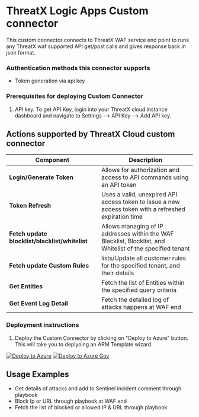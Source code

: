 # ThreatX Logic Apps Custom connector

This custom connector connects to ThreatX WAF service end point to runs any ThreatX waf supported API get/post calls and gives response back in json format.
### Authentication methods this connector supports

*  Token generation via api key

### Prerequisites for deploying Custom Connector
1. API key. To get API Key, login into your ThreatX cloud instance dashboard and navigate to Settings --> API Key --> Add API key.


## Actions supported by ThreatX Cloud custom connector

| Component | Description |
| --------- | -------------- |
| **Login/Generate Token** | Allows for authorization and access to API commands using an API token |
| **Token Refresh** | Uses a valid, unexpired API access token to issue a new access token with a refreshed expiration time |
| **Fetch update blocklist/blacklist/whitelist** | Allows managing of IP addresses within the WAF Blacklist, Blocklist, and Whitelist of the specified tenant |
| **Fetch update Custom Rules** | lists/Update all customer rules for the specified tenant, and their details |
| **Get Entities** | Fetch the list of Entities within the specified query criteria |
| **Get Event Log Detail** | Fetch the detailed log of attacks happens at WAF end |


### Deployment instructions 
1. Deploy the Custom Connector by clicking on "Deploy to Azure" button. This will take you to deplyoing an ARM Template wizard.

[![Deploy to Azure](https://aka.ms/deploytoazurebutton)](https://portal.azure.com/#create/Microsoft.Template/uri/https%3A%2F%2Fraw.githubusercontent.com%2FAzure%2FAzure-Sentinel%2Fmaster%2FSolutions%2FThreatXCloud%2FPlaybooks%2FCustomConnector%2FThreatXCustomConnector%2Fazuredeploy.json)
[![Deploy to Azure Gov](https://aka.ms/deploytoazuregovbutton)](https://portal.azure.us/#create/Microsoft.Template/uri/https%3A%2F%2Fraw.githubusercontent.com%2FAzure%2FAzure-Sentinel%2Fmaster%2FSolutions%2FThreatXCloud%2FPlaybooks%2FCustomConnector%2FThreatXCustomConnector%2Fazuredeploy.json)

## Usage Examples
* Get details of attacks and add to Sentinel incident comment through playbook
* Block Ip or URL through playbook at WAF end
* Fetch the list of blocked or allowed IP & URL through playbook
